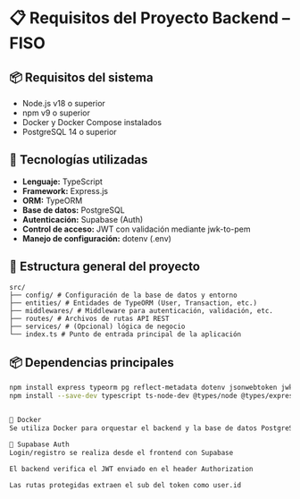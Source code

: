 # 📋 Requisitos del Proyecto Backend – FISO

## 📦 Requisitos del sistema

- Node.js v18 o superior
- npm v9 o superior
- Docker y Docker Compose instalados
- PostgreSQL 14 o superior

## 🧱 Tecnologías utilizadas

- **Lenguaje:** TypeScript
- **Framework:** Express.js
- **ORM:** TypeORM
- **Base de datos:** PostgreSQL
- **Autenticación:** Supabase (Auth)
- **Control de acceso:** JWT con validación mediante jwk-to-pem
- **Manejo de configuración:** dotenv (.env)

## 📁 Estructura general del proyecto

```
src/
├── config/ # Configuración de la base de datos y entorno
├── entities/ # Entidades de TypeORM (User, Transaction, etc.)
├── middlewares/ # Middleware para autenticación, validación, etc.
├── routes/ # Archivos de rutas API REST
├── services/ # (Opcional) lógica de negocio
└── index.ts # Punto de entrada principal de la aplicación
```


## 📦 Dependencias principales

```bash
npm install express typeorm pg reflect-metadata dotenv jsonwebtoken jwks-rsa jwk-to-pem
npm install --save-dev typescript ts-node-dev @types/node @types/express


🐳 Docker
Se utiliza Docker para orquestar el backend y la base de datos PostgreSQL.

🔐 Supabase Auth
Login/registro se realiza desde el frontend con Supabase

El backend verifica el JWT enviado en el header Authorization

Las rutas protegidas extraen el sub del token como user.id